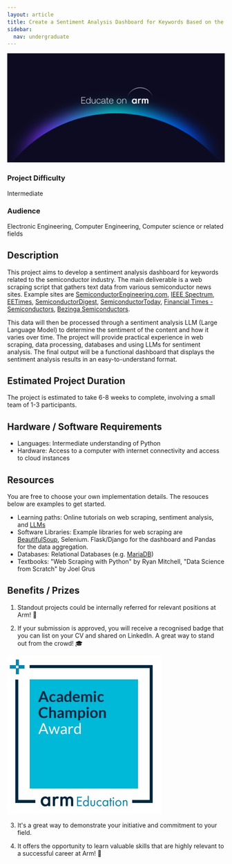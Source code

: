 ```yaml
---
layout: article
title: Create a Sentiment Analysis Dashboard for Keywords Based on the Semiconductor Industry
sidebar:
  nav: undergraduate
---
```


<img class="image image--xl" src="../images/Educate_on_Arm_banner.png"/>

### Project Difficulty
Intermediate

### Audience

Electronic Engineering, Computer Engineering, Computer science or related fields

## Description
This project aims to develop a sentiment analysis dashboard for keywords related to the semiconductor industry. The main deliverable is a web scraping script that gathers text data from various semiconductor news sites. Example sites are [SemiconductorEngineering.com](https://semiengineering.com/), [IEEE Spectrum](https://spectrum.ieee.org/), [EETimes](https://www.eetimes.com/tag/semiconductors/), [SemiconductorDigest](https://www.semiconductor-digest.com/), [SemiconductorToday](https://semiconductor-today.com/), [Financial Times - Semiconductors](https://www.ft.com/semiconductors), [Bezinga Semiconductors](https://www.benzinga.com/topic/semiconductors).

This data will then be processed through a sentiment analysis LLM (Large Language Model) to determine the sentiment of the content and how it varies over time. The project will provide practical experience in web scraping, data processing, databases and using LLMs for sentiment analysis. The final output will be a functional dashboard that displays the sentiment analysis results in an easy-to-understand format.

## Estimated Project Duration
The project is estimated to take 6-8 weeks to complete, involving a small team of 1-3 participants. 

## Hardware / Software Requirements
- Languages: Intermediate understanding of Python
- Hardware: Access to a computer with internet connectivity and access to cloud instances

## Resources

You are free to choose your own implementation details. The resouces below are examples to get started. 

- Learning paths: Online tutorials on web scraping, sentiment analysis, and [LLMs](https://learn.arm.com/learning-paths/servers-and-cloud-computing/)
- Software Libraries: Example libraries for web scraping are [BeautifulSoup](https://pypi.org/project/beautifulsoup4/), Selenium. Flask/Django for the dashboard and Pandas for the data aggregation. 
- Databases: Relational Databases (e.g. [MariaDB](https://learn.arm.com/learning-paths/servers-and-cloud-computing/mariadb/))
- Textbooks: "Web Scraping with Python" by Ryan Mitchell, "Data Science from Scratch" by Joel Grus


## Benefits / Prizes

1. Standout projects could be internally referred for relevant positions at Arm! :page_with_curl:

2. If your submission is approved, you will receive a recognised badge that you can list on your CV and shared on LinkedIn. A great way to stand out from the crowd! :mortar_board:

<img class="image image--xl" src="../images/ACA_badge.jpg"/>

3. It's a great way to demonstrate your initiative and commitment to your field. 

4. It offers the opportunity to learn valuable skills that are highly relevant to a successful career at Arm!  :tada:
